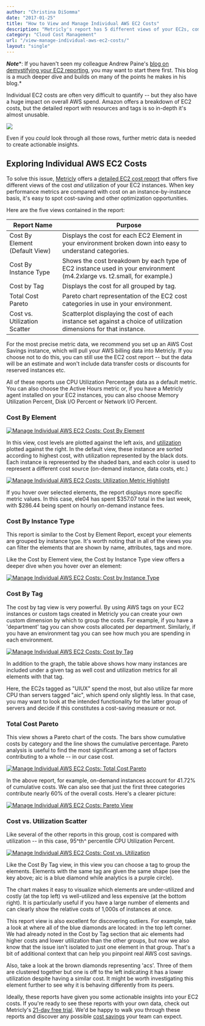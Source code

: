 ```yaml
---
author: "Christina DiSomma"
date: "2017-01-25"
title: "How to View and Manage Individual AWS EC2 Costs"
description: "Metricly's report has 5 different views of your EC2s, comparing key performance metrics with cost on an instance-by-instance basis for easy cost savings."
category: "Cloud Cost Management"
url: "/view-manage-individual-aws-ec2-costs/"
layout: "single"
---
```

***Note****: If you haven't seen my colleague Andrew Paine's [blog on demystifying your EC2 reporting](/demystify-your-ec2-cost-analysis), you may want to start there first. This blog is a much deeper dive and builds on many of the points he makes in his blog.*

Individual EC2 costs are often very difficult to quantify -- but they also have a huge impact on overall AWS spend. Amazon offers a breakdown of EC2 costs, but the detailed report with resources and tags is so in-depth it's almost unusable.

![](/wp-content/uploads/2017/01/EC2Billingreedited-1024x626.png)

Even if you *could* look through all those rows, further metric data is needed to create actionable insights.

Exploring Individual AWS EC2 Costs
----------------------------------

To solve this issue, [Metricly](/product) offers a [detailed EC2 cost report](https://help.netuitive.com/Content/Reports/ec2_cost_report.htm) that offers five different views of the cost *and* utilization of your EC2 instances. When key performance metrics are compared with cost on an instance-by-instance basis, it's easy to spot cost-saving and other optimization opportunities.

Here are the five views contained in the report:

| **Report Name** | **Purpose** |
| --- | --- |
| Cost By Element (Default View) | Displays the cost for each EC2 Element in your environment broken down into easy to understand categories. |
| Cost By Instance Type | Shows the cost breakdown by each type of EC2 instance used in your environment (m4.2xlarge vs. t2.small, for example.) |
| Cost by Tag | Displays the cost for all grouped by tag. |
| Total Cost Pareto | Pareto chart representation of the EC2 cost categories in use in your environment. |
| Cost vs. Utilization Scatter | Scatterplot displaying the cost of each instance set against a choice of utilization dimensions for that instance. |

For the most precise metric data, we recommend you set up an AWS Cost Savings instance, which will pull your AWS billing data into Metricly. If you choose not to do this, you can still use the EC2 cost report -- but the data will be an estimate and won't include data transfer costs or discounts for reserved instances etc.

All of these reports use CPU Utilization Percentage data as a default metric. You can also choose the Active Hours metric or, if you have a Metricly agent installed on your EC2 instances, you can also choose Memory Utilization Percent, Disk I/O Percent or Network I/O Percent.

### Cost By Element

[![Manage Individual AWS EC2 Costs: Cost By Element](/wp-content/uploads/2017/07/Cost-By-ElementGIF.gif)](/wp-content/uploads/2017/07/Cost-By-ElementGIF.gif)

In this view, cost levels are plotted against the left axis, and [utilization](/subtleties-ec2-cpu-utilization) plotted against the right. In the default view, these instance are sorted according to highest cost, with utilization represented by the black dots. Each instance is represented by the shaded bars, and each color is used to represent a different cost source (on-demand instance, data costs, etc.)

[![Manage Individual AWS EC2 Costs: Utilization Metric Highlight](/wp-content/uploads/2017/07/UtilizationRightSide.png)](/wp-content/uploads/2017/07/UtilizationRightSide.png)

If you hover over selected elements, the report displays more specific metric values. In this case, ele04 has spent $357.07 total in the last week, with $286.44 being spent on hourly on-demand instance fees.

### Cost By Instance Type

This report is similar to the Cost by Element Report, except your elements are grouped by instance type. It's worth noting that in all of the views you can filter the elements that are shown by name, attributes, tags and more.

Like the Cost by Element view, the Cost by Instance Type view offers a deeper dive when you hover over an element:

[![Manage Individual AWS EC2 Costs: Cost by Instance Type](/wp-content/uploads/2017/07/Cost-by-InstanceGIF.gif)](/wp-content/uploads/2017/07/Cost-by-InstanceGIF.gif)

### Cost By Tag

The cost by tag view is very powerful. By using AWS tags on your EC2 instances or custom tags created in Metricly you can create your own custom dimension by which to group the costs. For example, if you have a 'department' tag you can show costs allocated per department. Similarly, if you have an environment tag you can see how much you are spending in each environment.

[![Manage Individual AWS EC2 Costs: Cost by Tag](/wp-content/uploads/2017/07/Cost-by-TagEdited-1024x455.gif)](/wp-content/uploads/2017/07/Cost-by-TagEdited.gif)

In addition to the graph, the table above shows how many instances are included under a given tag as well cost and utilization metrics for all elements with that tag.

Here, the EC2s tagged as "UIUX" spend the most, but also utilize far more CPU than servers tagged "aic", which spend only slightly less. In that case, you may want to look at the intended functionality for the latter group of servers and decide if this constitutes a cost-saving measure or not.

### Total Cost Pareto

This view shows a Pareto chart of the costs. The bars show cumulative costs by category and the line shows the cumulative percentage. Pareto analysis is useful to find the most significant among a set of factors contributing to a whole -- in our case cost.

[![Manage Individual AWS EC2 Costs: Total Cost Pareto](/wp-content/uploads/2017/07/Pareto1-1024x528.png)](/wp-content/uploads/2017/07/Pareto1.png)

In the above report, for example, on-demand instances account for 41.72% of cumulative costs. We can also see that just the first three categories contribute nearly 60% of the overall costs. Here's a clearer picture:

[![Manage Individual AWS EC2 Costs: Pareto View](/wp-content/uploads/2017/07/Pareto2-1024x294.png)](/wp-content/uploads/2017/07/Pareto2.png)

### Cost vs. Utilization Scatter

Like several of the other reports in this group, cost is compared with utilization -- in this case, 95^th^ percentile CPU Utilization Percent.

[![Manage Individual AWS EC2 Costs: Cost vs. Utilization](/wp-content/uploads/2017/07/costvsutilization.jpg)](/wp-content/uploads/2017/07/costvsutilization.jpg)

Like the Cost By Tag view, in this view you can choose a tag to group the elements. Elements with the same tag are given the same shape (see the key above; aic is a blue diamond while analytics is a purple circle).

The chart makes it easy to visualize which elements are under-utilized and costly (at the top left) vs well-utilized and less expensive (at the bottom right). It is particularly useful if you have a large number of elements and can clearly show the relative costs of 1,000s of instances at once.

This report view is also excellent for discovering outliers. For example, take a look at where all of the blue diamonds are located: in the top left corner. We had already noted in the Cost by Tag section that aic elements had higher costs and lower utilization than the other groups, but now we also know that the issue isn't isolated to just one element in that group. That's a bit of additional context that can help you pinpoint real AWS cost savings.

Also, take a look at the brown diamonds representing 'acs'. Three of them are clustered together but one is off to the left indicating it has a lower utilization despite having a similar cost. It might be worth investigating this element further to see why it is behaving differently from its peers.

Ideally, these reports have given you some actionable insights into your EC2 costs. If you're ready to see these reports with your own data, check out Metricly's [21-day free trial](/signup). We'd be happy to walk you through these reports and discover any possible [cost savings](/ec2-cost-analysis-recommendations) your team can expect.

